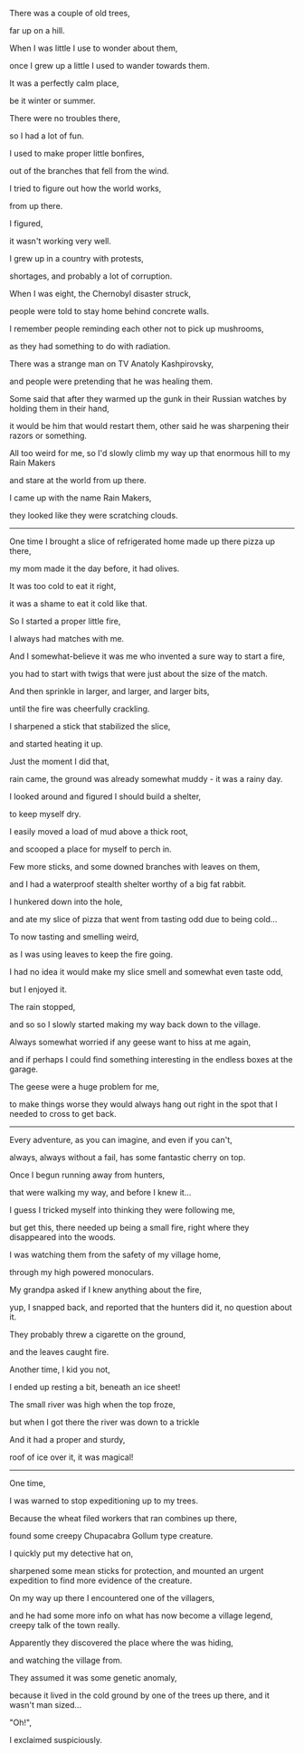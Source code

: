 There was a couple of old trees,

far up on a hill.

When I was little I use to wonder about them,

once I grew up a little I used to wander towards them.

It was a perfectly calm place,

be it winter or summer.

There were no troubles there,

so I had a lot of fun.

I used to make proper little bonfires,

out of the branches that fell from the wind.

I tried to figure out how the world works,

from up there.

I figured,

it wasn't working very well.

I grew up in a country with protests,

shortages, and probably a lot of corruption.

When I was eight, the Chernobyl disaster struck,

people were told to stay home behind concrete walls.

I remember people reminding each other not to pick up mushrooms,

as they had something to do with radiation.

There was a strange man on TV Anatoly Kashpirovsky,

and people were pretending that he was healing them.

Some said that after they warmed up the gunk in their Russian watches by holding them in their hand,

it would be him that would restart them, other said he was sharpening their razors or something.

All too weird for me, so I'd slowly climb my way up that enormous hill to my Rain Makers

and stare at the world from up there.

I came up with the name Rain Makers,

they looked like they were scratching clouds.

---

One time I brought a slice of refrigerated home made up there pizza up there,

my mom made it the day before, it had olives.

It was too cold to eat it right,

it was a shame to eat it cold like that.

So I started a proper little fire,

I always had matches with me.

And I somewhat-believe it was me who invented a sure way to start a fire,

you had to start with twigs that were just about the size of the match.

And then sprinkle in larger, and larger, and larger bits,

until the fire was cheerfully crackling.

I sharpened a stick that stabilized the slice,

and started heating it up.

Just the moment I did that,

rain came, the ground was already somewhat muddy - it was a rainy day.

I looked around and figured I should build a shelter,

to keep myself dry.

I easily moved a load of mud above a thick root,

and scooped a place for myself to perch in.

Few more sticks, and some downed branches with leaves on them,

and I had a waterproof stealth shelter worthy of a big fat rabbit.

I hunkered down into the hole,

and ate my slice of pizza that went from tasting odd due to being cold...

To now tasting and smelling weird,

as I was using leaves to keep the fire going.

I had no idea it would make my slice smell and somewhat even taste odd,

but I enjoyed it.

The rain stopped,

and so so I slowly started making my way back down to the village.

Always somewhat worried if any geese want to hiss at me again,

and if perhaps I could find something interesting in the endless boxes at the garage.

The geese were a huge problem for me,

to make things worse they would always hang out right in the spot that I needed to cross to get back.

---

Every adventure, as you can imagine, and even if you can't,

always, always without a fail, has some fantastic cherry on top.

Once I begun running away from hunters,

that were walking my way, and before I knew it...

I guess I tricked myself into thinking they were following me,

but get this, there needed up being a small fire, right where they disappeared into the woods.

I was watching them from the safety of my village home,

through my high powered monoculars.

My grandpa asked if I knew anything about the fire,

yup, I snapped back, and reported that the hunters did it, no question about it.

They probably threw a cigarette on the ground,

and the leaves caught fire.

Another time, I kid you not,

I ended up resting a bit, beneath an ice sheet!

The small river was high when the top froze,

but when I got there the river was down to a trickle

And it had a proper and sturdy,

roof of ice over it, it was magical!

---

One time,

I was warned to stop expeditioning up to my trees.

Because the wheat filed workers that ran combines up there,

found some creepy Chupacabra Gollum type creature.

I quickly put my detective hat on,

sharpened some mean sticks for protection, and mounted an urgent expedition to find more evidence of the creature.

On my way up there I encountered one of the villagers,

and he had some more info on what has now become a village legend, creepy talk of the town really.

Apparently they discovered the place where the was hiding,

and watching the village from.

They assumed it was some genetic anomaly,

because it lived in the cold ground by one of the trees up there, and it wasn't man sized...

"Oh!",

I exclaimed suspiciously.
